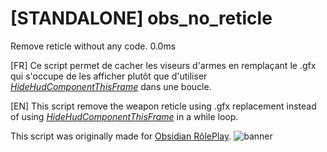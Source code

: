 # [STANDALONE] obs_no_reticle
Remove reticle without any code. 0.0ms

[FR]
Ce script permet de cacher les viseurs d'armes en remplaçant le .gfx qui s'occupe de les afficher plutôt que d'utiliser [_HideHudComponentThisFrame_](https://docs.fivem.net/natives/?_0x6806C51AD12B83B8) dans une boucle.

[EN]
This script remove the weapon reticle using .gfx replacement instead of using [_HideHudComponentThisFrame_](https://docs.fivem.net/natives/?_0x6806C51AD12B83B8) in a while loop.

This script was originally made for [Obsidian RôlePlay](https://obsidianrp.fr).
![banner](https://i.imgur.com/BHx3i8X.png)
